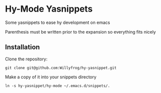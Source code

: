 Hy-Mode Yasnippets
==================

Some yasnippets to ease hy development on emacs

Parenthesis must be written prior to the expansion so everything fits nicely

Installation
------------

Clone the repository:

   `git clone git@github.com:Willyfrog/hy-yasnippet.git`
 
Make a copy of it into your snippets directory

   `ln -s hy-yasnippet/hy-mode ~/.emacs.d/snippets/.`
